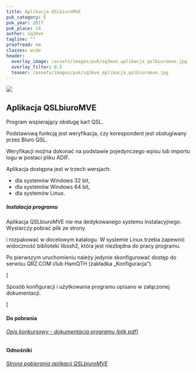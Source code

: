 ```yaml
---
title: Aplikacja QSLbiuroMVE
puk_category: E
puk_year: 2017
puk_place: 14
author: sq3mve
tagline: ""
proofread: no
classes: wide
header:
  overlay_image: /assets/images/puk/sq3mve_aplikacja_qslbiuromve.jpg
  overlay_filter: 0.5
  teaser: /assets/images/puk/sq3mve_aplikacja_qslbiuromve.jpg
---
```






 



![](assets/data/img/projects/2017-14-0.jpg) 



Aplikacja QSLbiuroMVE
---------------------





 Program wspierający obsługę kart QSL.

 Podstawową funkcją jest weryfikacja, czy korespondent jest obsługiwany przez Biuro QSL.

 Weryfikacji można dokonać na podstawie pojedynczego wpisu lub importu logu w postaci pliku ADIF.






 Aplikacja dostępna jest w trzech wersjach:






* dla systemów Windows 32 bit,
* dla systemów Windows 64 bit,
* dla systemów Linux.




##### Instalacja programu




 Aplikacja QSLbiuroMVE nie ma dedykowanego systemu instalacyjnego. Wystarczy pobrać plik ze strony

 i rozpakować w docelowym katalogu. W systemie Linux trzeba zapewnić widoczność biblioteki libssh2, która jest niezbędna do pracy programu.

 Po pierwszym uruchomieniu należy jedynie skonfigurować dostęp do serwisu QRZ.COM i/lub HamQTH (zakładka „Konfiguracja”).


[



 Sposób konfiguracji i użytkowania programu opisano w załączonej dokumentacji.


[


#### Do pobrania

###### [Opis konkursowy - dokumentacja programu (plik pdf)](assets/data/download/SP3MVE_QSLbiuroMVE.pdf)




#### Odnośniki

###### [Strona pobierania aplikacji QSLbiuroMVE](http://sq3mve.marph.pl/download.php)

 









 


